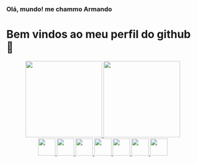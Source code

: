 ### Olá, mundo! me chammo Armando
# Bem vindos ao meu perfil do github 👋


 <div align="center">
 <a href="https://github.com/Armandoedu">
 <img height="200em" src="https://github-readme-stats.vercel.app/api/top-langs/?username=Armandoedu&layout=compact&langs_count=7&theme=dracula"/>
 <img height="200em" src="https://github-readme-stats.vercel.app/api?username=Armandoedu&show_icons=true&theme=dracula&include_all_commits=true&count_private=true"/>      </div>



<div align="center">
<img src="https://cdn.jsdelivr.net/gh/devicons/devicon/icons/vscode/vscode-original.svg" width="45" heigth="45"/> <img src="https://cdn.jsdelivr.net/gh/devicons/devicon/icons/python/python-original.svg" width="45" heigth="45"/> <img src="https://cdn.jsdelivr.net/gh/devicons/devicon/icons/c/c-original.svg" width="45" heigth="45"/> <img src="https://cdn.jsdelivr.net/gh/devicons/devicon/icons/html5/html5-original.svg" width="45" heigth="45"/> <img src="https://cdn.jsdelivr.net/gh/devicons/devicon/icons/css3/css3-original.svg" width="45" heigth="45"/> <img src="https://cdn.jsdelivr.net/gh/devicons/devicon/icons/androidstudio/androidstudio-original.svg" width="45" heigth="45"/> <img src="https://cdn.jsdelivr.net/gh/devicons/devicon/icons/canva/canva-original.svg" width="45" heigth="45"/>

</div>


